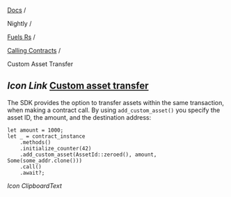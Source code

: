 [Docs](https://docs.fuel.network/) /

Nightly  /

[Fuels Rs](https://docs.fuel.network/docs/nightly/fuels-rs/) /

[Calling Contracts](https://docs.fuel.network/docs/nightly/fuels-rs/calling-contracts/) /

Custom Asset Transfer

## _Icon Link_ [Custom asset transfer](https://docs.fuel.network/docs/nightly/fuels-rs/calling-contracts/custom-asset-transfer/\#custom-asset-transfer)

The SDK provides the option to transfer assets within the same transaction, when making a contract call. By using `add_custom_asset()` you specify the asset ID, the amount, and the destination address:

```fuel_Box fuel_Box-idXKMmm-css
let amount = 1000;
let _ = contract_instance
    .methods()
    .initialize_counter(42)
    .add_custom_asset(AssetId::zeroed(), amount, Some(some_addr.clone()))
    .call()
    .await?;
```

_Icon ClipboardText_